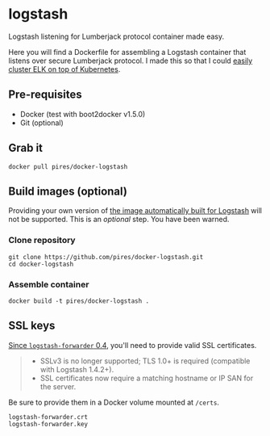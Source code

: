 
# logstash
Logstash listening for Lumberjack protocol container made easy.

Here you will find a Dockerfile for assembling a Logstash container that listens over secure Lumberjack protocol. I made this so that I could [easily cluster ELK on top of Kubernetes](https://github.com/pires/kubernetes-elk-cluster).

## Pre-requisites

* Docker (test with boot2docker v1.5.0)
* Git (optional)

## Grab it

```
docker pull pires/docker-logstash
```

## Build images (optional)

Providing your own version of [the image automatically built for Logstash](https://registry.hub.docker.com/u/pires/docker-logstash) will not be supported. This is an *optional* step. You have been warned.

### Clone repository

```
git clone https://github.com/pires/docker-logstash.git
cd docker-logstash
```

### Assemble container

```
docker build -t pires/docker-logstash .
```

## SSL keys

[Since ```logstash-forwarder``` 0.4](http://www.elasticsearch.org/blog/logstash-forwarder-0-4-0-released/), you'll need to provide valid SSL certificates.
> * SSLv3 is no longer supported; TLS 1.0+ is required (compatible with Logstash 1.4.2+).
> * SSL certificates now require a matching hostname or IP SAN for the server.

Be sure to provide them in a Docker volume mounted at ```/certs```.
```
logstash-forwarder.crt
logstash-forwarder.key
```
